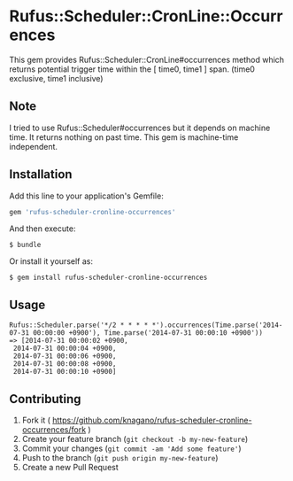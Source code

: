 # Rufus::Scheduler::CronLine::Occurrences

This gem provides Rufus::Scheduler::CronLine#occurrences method which
returns potential trigger time within the [ time0, time1 ] span.
(time0 exclusive, time1 inclusive)

## Note

I tried to use Rufus::Scheduler#occurrences but it depends on machine time.
It returns nothing on past time.
This gem is machine-time independent.

## Installation

Add this line to your application's Gemfile:

```ruby
gem 'rufus-scheduler-cronline-occurrences'
```

And then execute:

    $ bundle

Or install it yourself as:

    $ gem install rufus-scheduler-cronline-occurrences

## Usage

```
Rufus::Scheduler.parse('*/2 * * * * *').occurrences(Time.parse('2014-07-31 00:00:00 +0900'), Time.parse('2014-07-31 00:00:10 +0900'))
=> [2014-07-31 00:00:02 +0900,
 2014-07-31 00:00:04 +0900,
 2014-07-31 00:00:06 +0900,
 2014-07-31 00:00:08 +0900,
 2014-07-31 00:00:10 +0900]
```

## Contributing

1. Fork it ( https://github.com/knagano/rufus-scheduler-cronline-occurrences/fork )
2. Create your feature branch (`git checkout -b my-new-feature`)
3. Commit your changes (`git commit -am 'Add some feature'`)
4. Push to the branch (`git push origin my-new-feature`)
5. Create a new Pull Request
